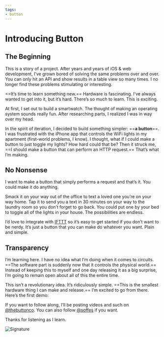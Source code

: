 ```yaml
---
tags:
- button
---
```


# Introducing Button

## The Beginning

This is a story of a project. After years and years of iOS & web development, I’ve grown bored of solving the same problems over and over. You can only hit an API and show results in a table view so many times. I no longer find these problems stimulating or interesting.

==It’s time to learn something new.== Hardware is fascinating. I’ve always wanted to get into it, but it’s hard. There’s so much to learn. This is exciting.

At first, I set out to build a smartwatch. The thought of making an operating system sounds really fun. After researching parts, I realized I was in way over my head.

In the spirit of iteration, I decided to build something simpler: ==**a button**==. I was frustrated with the iPhone app that controls the WiFi lights in my apartment (first-world problems, I know). I thought, what if I could make a button to just toggle my lights? How hard could that be? Then it struck me, ==I should make a button that can perform an HTTP request.== That’s what I’m making.


## No Nonsense

I want to make a button that simply performs a request and that’s it. You could make it do anything.

Smack it on your way out of the office to text a loved one you’re on your way home. Tap it to send you a text in 30 minutes on your way to the laundry room so you don’t forget to go back. You could put one by your bed to toggle all of the lights in your house. The possibilities are endless.

I’d love to integrate with [IFTTT](http://ifttt.com) so it’s easy to get started if you don’t want to be nerdy. It’s just a button that you can make do whatever you want. Plain and simple.


## Transparency

I’m learning here. I have no idea what I’m doing when it comes to circuits. ==The software part is suddenly now that it controls the physical world.== Instead of keeping this to myself and one day releasing it as a big surprise, I’m going to remain open about all of this the entire time.

This isn’t a revolutionary idea. It’s ridiculously simple. ==This is the smallest hardware thing I can make and release.== I’m excited to go from there. Here’s the first demo:

If you want to follow along, I’ll be posting videos and such on [@thebuttonco](https://twitter.com/thebuttonco). You can also follow [@soffes](https://twitter.com/soffes) if you want.

Thanks for listening as I learn.

![Signature](sig.svg)
